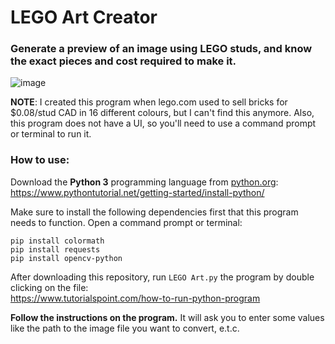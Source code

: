 ﻿# LEGO Art Creator

### Generate a preview of an image using LEGO studs, and know the exact pieces and cost required to make it.

![image](https://user-images.githubusercontent.com/76597978/169671149-3d8ea3a5-2275-4c11-86aa-ebc6137371da.png)

**NOTE**: I created this program when lego.com used to sell bricks for $0.08/stud CAD in 16 different colours, but I can't find this anymore.
Also, this program does not have a UI, so you'll need to use a command prompt or terminal to run it.

### How to use:
Download the **Python 3** programming language from [python.org](python.org):\
https://www.pythontutorial.net/getting-started/install-python/

Make sure to install the following dependencies first that this program needs to function. Open a command prompt or terminal:
```
pip install colormath
pip install requests
pip install opencv-python
```

After downloading this repository, run `LEGO Art.py` the program by double clicking on the file:\
https://www.tutorialspoint.com/how-to-run-python-program

**Follow the instructions on the program.** It will ask you to enter some values like the path to the image file you want to convert, e.t.c.

